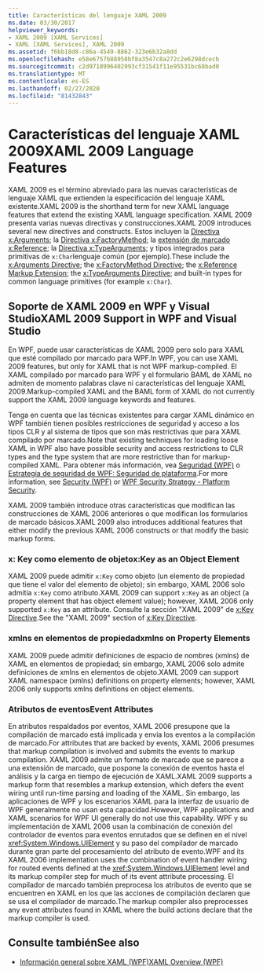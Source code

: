 ```yaml
---
title: Características del lenguaje XAML 2009
ms.date: 03/30/2017
helpviewer_keywords:
- XAML 2009 [XAML Services]
- XAML [XAML Services], XAML 2009
ms.assetid: f6bb18d8-c86a-4549-8862-323e6b32a8dd
ms.openlocfilehash: e58e6757b88958bf8a3547c8a272c2e6298dcecb
ms.sourcegitcommit: c2d9718996402993cf31541f11e95531bc68bad0
ms.translationtype: MT
ms.contentlocale: es-ES
ms.lasthandoff: 02/27/2020
ms.locfileid: "81432843"
---
```

# <a name="xaml-2009-language-features"></a><span data-ttu-id="e797e-102">Características del lenguaje XAML 2009</span><span class="sxs-lookup"><span data-stu-id="e797e-102">XAML 2009 Language Features</span></span>
<span data-ttu-id="e797e-103">XAML 2009 es el término abreviado para las nuevas características de lenguaje XAML que extienden la especificación del lenguaje XAML existente.</span><span class="sxs-lookup"><span data-stu-id="e797e-103">XAML 2009 is the shorthand term for new XAML language features that extend the existing XAML language specification.</span></span> <span data-ttu-id="e797e-104">XAML 2009 presenta varias nuevas directivas y construcciones.</span><span class="sxs-lookup"><span data-stu-id="e797e-104">XAML 2009 introduces several new directives and constructs.</span></span> <span data-ttu-id="e797e-105">Estos incluyen la [Directiva x:Arguments](xarguments-directive.md); la [Directiva x:FactoryMethod](xfactorymethod-directive.md); la [extensión de marcado x:Reference](xreference-markup-extension.md); la [Directiva x:TypeArguments](xtypearguments-directive.md); y tipos integrados para primitivas de `x:Char`lenguaje común (por ejemplo).</span><span class="sxs-lookup"><span data-stu-id="e797e-105">These include the [x:Arguments Directive](xarguments-directive.md); the [x:FactoryMethod Directive](xfactorymethod-directive.md); the [x:Reference Markup Extension](xreference-markup-extension.md); the [x:TypeArguments Directive](xtypearguments-directive.md); and built-in types for common language primitives (for example `x:Char`).</span></span>

## <a name="xaml-2009-support-in-wpf-and-visual-studio"></a><span data-ttu-id="e797e-106">Soporte de XAML 2009 en WPF y Visual Studio</span><span class="sxs-lookup"><span data-stu-id="e797e-106">XAML 2009 Support in WPF and Visual Studio</span></span>

<span data-ttu-id="e797e-107">En WPF, puede usar características de XAML 2009 pero solo para XAML que esté compilado por marcado para WPF.</span><span class="sxs-lookup"><span data-stu-id="e797e-107">In WPF, you can use XAML 2009 features, but only for XAML that is not WPF markup-compiled.</span></span> <span data-ttu-id="e797e-108">El XAML compilado por marcado para WPF y el formulario BAML de XAML no admiten de momento palabras clave ni características del lenguaje XAML 2009.</span><span class="sxs-lookup"><span data-stu-id="e797e-108">Markup-compiled XAML and the BAML form of XAML do not currently support the XAML 2009 language keywords and features.</span></span>

<span data-ttu-id="e797e-109">Tenga en cuenta que las técnicas existentes para cargar XAML dinámico en WPF también tienen posibles restricciones de seguridad y acceso a los tipos CLR y al sistema de tipos que son más restrictivas que para XAML compilado por marcado.</span><span class="sxs-lookup"><span data-stu-id="e797e-109">Note that existing techniques for loading loose XAML in WPF also have possible security and access restrictions to CLR types and the type system that are more restrictive than for markup-compiled XAML.</span></span> <span data-ttu-id="e797e-110">Para obtener más información, vea [Seguridad (WPF)](../../framework/wpf/security-wpf.md) o [Estrategia de seguridad de WPF: Seguridad de plataforma](../../framework/wpf/wpf-security-strategy-platform-security.md).</span><span class="sxs-lookup"><span data-stu-id="e797e-110">For more information, see [Security (WPF)](../../framework/wpf/security-wpf.md) or [WPF Security Strategy - Platform Security](../../framework/wpf/wpf-security-strategy-platform-security.md).</span></span>

<span data-ttu-id="e797e-111">XAML 2009 también introduce otras características que modifican las construcciones de XAML 2006 anteriores o que modifican los formularios de marcado básicos.</span><span class="sxs-lookup"><span data-stu-id="e797e-111">XAML 2009 also introduces additional features that either modify the previous XAML 2006 constructs or that modify the basic markup forms.</span></span>

### <a name="xkey-as-an-object-element"></a><span data-ttu-id="e797e-112">x: Key como elemento de objeto</span><span class="sxs-lookup"><span data-stu-id="e797e-112">x:Key as an Object Element</span></span>

<span data-ttu-id="e797e-113">XAML 2009 puede admitir `x:Key` como objeto (un elemento de propiedad que tiene el valor del elemento de objeto); sin embargo, XAML 2006 solo admitía `x:Key` como atributo.</span><span class="sxs-lookup"><span data-stu-id="e797e-113">XAML 2009 can support `x:Key` as an object (a property element that has object element value); however, XAML 2006 only supported `x:Key` as an attribute.</span></span> <span data-ttu-id="e797e-114">Consulte la sección "XAML 2009" de [x:Key Directive](xkey-directive.md).</span><span class="sxs-lookup"><span data-stu-id="e797e-114">See the "XAML 2009" section of [x:Key Directive](xkey-directive.md).</span></span>

### <a name="xmlns-on-property-elements"></a><span data-ttu-id="e797e-115">xmlns en elementos de propiedad</span><span class="sxs-lookup"><span data-stu-id="e797e-115">xmlns on Property Elements</span></span>

<span data-ttu-id="e797e-116">XAML 2009 puede admitir definiciones de espacio de nombres (xmlns) de XAML en elementos de propiedad; sin embargo, XAML 2006 solo admite definiciones de xmlns en elementos de objeto.</span><span class="sxs-lookup"><span data-stu-id="e797e-116">XAML 2009 can support XAML namespace (xmlns) definitions on property elements; however, XAML 2006 only supports xmlns definitions on object elements.</span></span>

### <a name="event-attributes"></a><span data-ttu-id="e797e-117">Atributos de eventos</span><span class="sxs-lookup"><span data-stu-id="e797e-117">Event Attributes</span></span>

<span data-ttu-id="e797e-118">En atributos respaldados por eventos, XAML 2006 presupone que la compilación de marcado está implicada y envía los eventos a la compilación de marcado.</span><span class="sxs-lookup"><span data-stu-id="e797e-118">For attributes that are backed by events, XAML 2006 presumes that markup compilation is involved and submits the events to markup compilation.</span></span> <span data-ttu-id="e797e-119">XAML 2009 admite un formato de marcado que se parece a una extensión de marcado, que pospone la conexión de eventos hasta el análisis y la carga en tiempo de ejecución de XAML.</span><span class="sxs-lookup"><span data-stu-id="e797e-119">XAML 2009 supports a markup form that resembles a markup extension, which defers the event wiring until run-time parsing and loading of the XAML.</span></span> <span data-ttu-id="e797e-120">Sin embargo, las aplicaciones de WPF y los escenarios XAML para la interfaz de usuario de WPF generalmente no usan esta capacidad.</span><span class="sxs-lookup"><span data-stu-id="e797e-120">However, WPF applications and XAML scenarios for WPF UI generally do not use this capability.</span></span> <span data-ttu-id="e797e-121">WPF y su implementación de XAML 2006 usan la combinación de conexión del controlador de eventos para eventos enrutados que se definen en el nivel <xref:System.Windows.UIElement> y su paso del compilador de marcado durante gran parte del procesamiento del atributo de evento.</span><span class="sxs-lookup"><span data-stu-id="e797e-121">WPF and its XAML 2006 implementation uses the combination of event handler wiring for routed events defined at the <xref:System.Windows.UIElement> level and its markup compiler step for much of its event attribute processing.</span></span> <span data-ttu-id="e797e-122">El compilador de marcado también preprocesa los atributos de evento que se encuentren en XAML en los que las acciones de compilación declaren que se usa el compilador de marcado.</span><span class="sxs-lookup"><span data-stu-id="e797e-122">The markup compiler also preprocesses any event attributes found in XAML where the build actions declare that the markup compiler is used.</span></span>

## <a name="see-also"></a><span data-ttu-id="e797e-123">Consulte también</span><span class="sxs-lookup"><span data-stu-id="e797e-123">See also</span></span>

- [<span data-ttu-id="e797e-124">Información general sobre XAML (WPF)</span><span class="sxs-lookup"><span data-stu-id="e797e-124">XAML Overview (WPF)</span></span>](../fundamentals/xaml.md)
